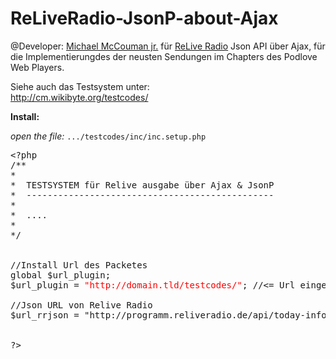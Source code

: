 ReLiveRadio-JsonP-about-Ajax
============================
@Developer: <a href="https://flattr.com/profile/mccouman">Michael McCouman jr.</a> für 
<a href="https://flattr.com/thing/973782/ReliveRadio-de-Podcasts-rund-um-die-Uhr">ReLive Radio</a> Json API über 
Ajax, für die Implementierungdes der neusten Sendungen im Chapters des Podlove Web Players.


Siehe auch das Testsystem unter:<br> http://cm.wikibyte.org/testcodes/


<b>Install:</b>

<i>open the file:</i>
<code>.../testcodes/inc/inc.setup.php</code>

<pre>
&lt;?php
/**
*
*  TESTSYSTEM für Relive ausgabe über Ajax & JsonP
*  -----------------------------------------------
*  
*  ....
*  
*/


//Install Url des Packetes
global $url_plugin;
$url_plugin = <span style="color:#f00;">"http://domain.tld/testcodes/"</span>; //&lt;= Url eingeben

//Json URL von Relive Radio
$url_rrjson = "http://programm.reliveradio.de/api/today-info";


?>
</pre>
